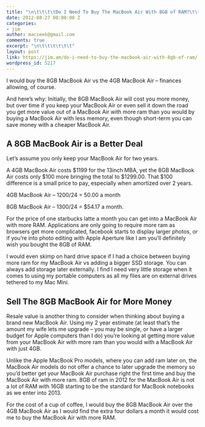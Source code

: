 ```yaml
---
title: "\n\t\t\t\tDo I Need To Buy The MacBook Air With 8GB of RAM?\t\t"
date: 2012-08-27 00:00:00 Z
categories:
- jim
author: macseek@gmail.com
comments: true
excerpt: "\n\t\t\t\t\t\t"
layout: post
link: https://jim.am/do-i-need-to-buy-the-macbook-air-with-8gb-of-ram/
wordpress_id: 5217
---
```


I would buy the 8GB MacBook Air vs the 4GB MacBook Air – finances allowing, of course.




And here’s why: Initially, the 8GB MacBook Air will cost you more money, but over time if you keep your MacBook Air or even sell it down the road you get more value out of a MacBook Air with more ram than you would by buying a MacBook Air with less memory, even though short-term you can save money with a cheaper MacBook Air.




## A 8GB MacBook Air is a Better Deal




Let’s assume you only keep your MacBook Air for two years.




A 4GB MacBook Air costs $1199 for the 13inch MBA, yet the 8GB MacBook Air costs only $100 more bringing the total to $1299.00. That $100 difference is a small price to pay, especially when amortized over 2 years.




4GB MacBook Air – 1200/24 = 50.00 a month




8GB MacBook Air – 1300/24 = $54.17 a month.




For the price of one starbucks latte a month you can get into a MacBook Air with more RAM. Applications are only going to require more ram as browsers get more complicated, facebook starts to display larger photos, or if you’re into photo editing with Apple Aperture like I am you’ll definitely wish you bought the 8GB of RAM.




I would even skimp on hard drive space if I had a choice between buying more ram for my MacBook Air vs adding a bigger SSD storage. You can always add storage later externally. I find I need very little storage when it comes to using my portable computers as all my files are on external drives tethered to my Mac Mini.




## Sell The 8GB MacBook Air for More Money




Resale value is another thing to consider when thinking about buying a brand new MacBook Air. Using my 2 year estimate (at least that’s the amount my wife lets me upgrade – you may be single, or have a larger budget for Apple computers than I do) you’re looking at getting more value from your MacBook Air with more ram than you would with a MacBook Air with just 4GB.




Unlike the Apple MacBook Pro models, where you can add ram later on, the MacBook Air models do not offer a chance to later upgrade the memory so you’d better get your MacBook Air purchase right the first time and buy the MacBook Air with more ram. 8GB of ram in 2012 for the MacBook Air is not a lot of RAM with 16GB starting to be the standard for MacBook notebooks as we enter into 2013.




For the cost of a cup of coffee, I would buy the 8GB MacBook Air over the 4GB MacBook Air as I would find the extra four dollars a month it would cost me to buy the MacBook Air with more RAM.




 


		
